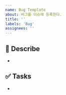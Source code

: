 ```yaml
---
name: Bug Template
about: 버그를 이슈에 등록한다.
title: ''
labels: 'Bug'
assignees: ''
---
```


## 🔨 Describe

-

## ✅ Tasks

- 
